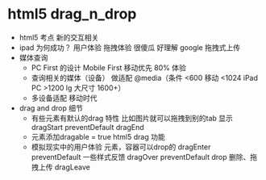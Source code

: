 # html5 drag_n_drop

- html5 考点
    新的交互相关
- ipad 为何成功？
    用户体验 拖拽体验 很傻瓜 好理解
    google 拖拽式上传
- 媒体查询
    - PC First 的设计 
        Mobile First 移动优先  80% 体验
    - 查询相关的媒体（设备） 做适配
        @media（条件  <600 移动  <1024 iPad PC  >1200 lg 大尺寸  1600+）
    - 多设备适配 移动时代
- drag and drop 细节
    - 有些元素有默认的drag 特性
    比如图片就可以拖拽到别的tab 显示
    dragStart  preventDefault 
    dragEnd
    - 元素添加dragable = true html5 drag 功能
    - 模拟现实中的用户体验 元素，容器可以drop的
    dragEnter preventDefault 一些样式反馈
    dragOver preventDefault 
    drop  删除、拖拽上传
    dragLeave 
